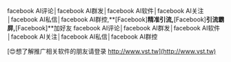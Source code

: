 facebook AI评论│facebook AI群发│facebook AI软件│facebook AI关注│facebook AI私信│facebook AI群控,**[Facebook]**精准引流,**[Facebook]**引流霸屏,**[Facebook]**加好友
facebook AI评论│facebook AI群发│facebook AI软件│facebook AI关注│facebook AI私信│facebook AI群控

[😍想了解推广相关软件的朋友请登录 http://www.vst.tw](http://www.vst.tw)



